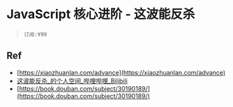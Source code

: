 # JavaScript 核心进阶 - 这波能反杀

> `订阅:¥99`

## Ref

* [https://xiaozhuanlan.com/advance](https://xiaozhuanlan.com/advance)
* [这波能反杀\_的个人空间\_哔哩哔哩\_Bilibili](https://space.bilibili.com/628568379)
* [https://book.douban.com/subject/30190189/](https://book.douban.com/subject/30190189/)